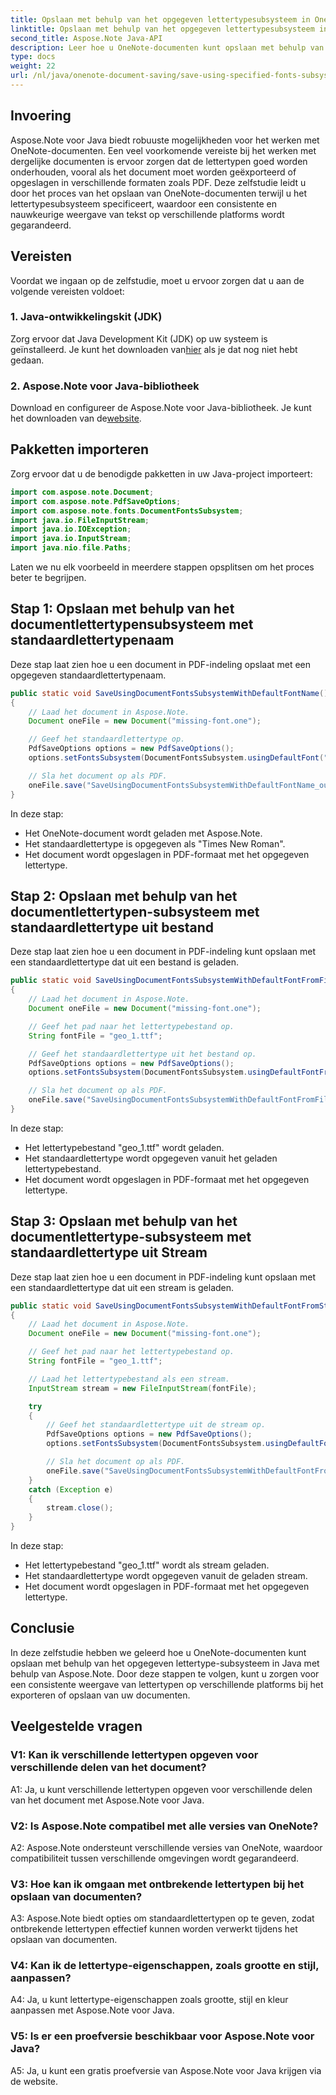```yaml
---
title: Opslaan met behulp van het opgegeven lettertypesubsysteem in OneNote
linktitle: Opslaan met behulp van het opgegeven lettertypesubsysteem in OneNote
second_title: Aspose.Note Java-API
description: Leer hoe u OneNote-documenten kunt opslaan met behulp van het opgegeven lettertypesubsysteem in Java met Aspose.Note. Zorg moeiteloos voor een consistente weergave van lettertypen op verschillende platforms.
type: docs
weight: 22
url: /nl/java/onenote-document-saving/save-using-specified-fonts-subsystem/
---
```

## Invoering

Aspose.Note voor Java biedt robuuste mogelijkheden voor het werken met OneNote-documenten. Een veel voorkomende vereiste bij het werken met dergelijke documenten is ervoor zorgen dat de lettertypen goed worden onderhouden, vooral als het document moet worden geëxporteerd of opgeslagen in verschillende formaten zoals PDF. Deze zelfstudie leidt u door het proces van het opslaan van OneNote-documenten terwijl u het lettertypesubsysteem specificeert, waardoor een consistente en nauwkeurige weergave van tekst op verschillende platforms wordt gegarandeerd.

## Vereisten

Voordat we ingaan op de zelfstudie, moet u ervoor zorgen dat u aan de volgende vereisten voldoet:

### 1. Java-ontwikkelingskit (JDK)

 Zorg ervoor dat Java Development Kit (JDK) op uw systeem is geïnstalleerd. Je kunt het downloaden van[hier](https://www.oracle.com/java/technologies/javase-jdk15-downloads.html) als je dat nog niet hebt gedaan.

### 2. Aspose.Note voor Java-bibliotheek

 Download en configureer de Aspose.Note voor Java-bibliotheek. Je kunt het downloaden van de[website](https://releases.aspose.com/note/java/).

## Pakketten importeren

Zorg ervoor dat u de benodigde pakketten in uw Java-project importeert:

```java
import com.aspose.note.Document;
import com.aspose.note.PdfSaveOptions;
import com.aspose.note.fonts.DocumentFontsSubsystem;
import java.io.FileInputStream;
import java.io.IOException;
import java.io.InputStream;
import java.nio.file.Paths;
```

Laten we nu elk voorbeeld in meerdere stappen opsplitsen om het proces beter te begrijpen.

## Stap 1: Opslaan met behulp van het documentlettertypensubsysteem met standaardlettertypenaam

Deze stap laat zien hoe u een document in PDF-indeling opslaat met een opgegeven standaardlettertypenaam.

```java
public static void SaveUsingDocumentFontsSubsystemWithDefaultFontName() throws IOException
{
    // Laad het document in Aspose.Note.
    Document oneFile = new Document("missing-font.one");

    // Geef het standaardlettertype op.
    PdfSaveOptions options = new PdfSaveOptions();
    options.setFontsSubsystem(DocumentFontsSubsystem.usingDefaultFont("Times New Roman"));

    // Sla het document op als PDF.
    oneFile.save("SaveUsingDocumentFontsSubsystemWithDefaultFontName_out.pdf", options);
}
```

In deze stap:
- Het OneNote-document wordt geladen met Aspose.Note.
- Het standaardlettertype is opgegeven als "Times New Roman".
- Het document wordt opgeslagen in PDF-formaat met het opgegeven lettertype.

## Stap 2: Opslaan met behulp van het documentlettertypen-subsysteem met standaardlettertype uit bestand

Deze stap laat zien hoe u een document in PDF-indeling kunt opslaan met een standaardlettertype dat uit een bestand is geladen.

```java
public static void SaveUsingDocumentFontsSubsystemWithDefaultFontFromFile() throws IOException
{
    // Laad het document in Aspose.Note.
    Document oneFile = new Document("missing-font.one");

    // Geef het pad naar het lettertypebestand op.
    String fontFile = "geo_1.ttf";

    // Geef het standaardlettertype uit het bestand op.
    PdfSaveOptions options = new PdfSaveOptions();
    options.setFontsSubsystem(DocumentFontsSubsystem.usingDefaultFontFromFile(fontFile));

    // Sla het document op als PDF.
    oneFile.save("SaveUsingDocumentFontsSubsystemWithDefaultFontFromFile_out.pdf", options);
}
```

In deze stap:
- Het lettertypebestand "geo_1.ttf" wordt geladen.
- Het standaardlettertype wordt opgegeven vanuit het geladen lettertypebestand.
- Het document wordt opgeslagen in PDF-formaat met het opgegeven lettertype.

## Stap 3: Opslaan met behulp van het documentlettertype-subsysteem met standaardlettertype uit Stream

Deze stap laat zien hoe u een document in PDF-indeling kunt opslaan met een standaardlettertype dat uit een stream is geladen.

```java
public static void SaveUsingDocumentFontsSubsystemWithDefaultFontFromStream() throws IOException
{
    // Laad het document in Aspose.Note.
    Document oneFile = new Document("missing-font.one");

    // Geef het pad naar het lettertypebestand op.
    String fontFile = "geo_1.ttf";

    // Laad het lettertypebestand als een stream.
    InputStream stream = new FileInputStream(fontFile);

    try
    {
        // Geef het standaardlettertype uit de stream op.
        PdfSaveOptions options = new PdfSaveOptions();
        options.setFontsSubsystem(DocumentFontsSubsystem.usingDefaultFontFromStream(stream));

        // Sla het document op als PDF.
        oneFile.save("SaveUsingDocumentFontsSubsystemWithDefaultFontFromStream_out.pdf", options);
    }
    catch (Exception e)
    {
        stream.close();
    }
}
```

In deze stap:
- Het lettertypebestand "geo_1.ttf" wordt als stream geladen.
- Het standaardlettertype wordt opgegeven vanuit de geladen stream.
- Het document wordt opgeslagen in PDF-formaat met het opgegeven lettertype.

## Conclusie

In deze zelfstudie hebben we geleerd hoe u OneNote-documenten kunt opslaan met behulp van het opgegeven lettertype-subsysteem in Java met behulp van Aspose.Note. Door deze stappen te volgen, kunt u zorgen voor een consistente weergave van lettertypen op verschillende platforms bij het exporteren of opslaan van uw documenten.

## Veelgestelde vragen

### V1: Kan ik verschillende lettertypen opgeven voor verschillende delen van het document?

A1: Ja, u kunt verschillende lettertypen opgeven voor verschillende delen van het document met Aspose.Note voor Java.

### V2: Is Aspose.Note compatibel met alle versies van OneNote?

A2: Aspose.Note ondersteunt verschillende versies van OneNote, waardoor compatibiliteit tussen verschillende omgevingen wordt gegarandeerd.

### V3: Hoe kan ik omgaan met ontbrekende lettertypen bij het opslaan van documenten?

A3: Aspose.Note biedt opties om standaardlettertypen op te geven, zodat ontbrekende lettertypen effectief kunnen worden verwerkt tijdens het opslaan van documenten.

### V4: Kan ik de lettertype-eigenschappen, zoals grootte en stijl, aanpassen?

A4: Ja, u kunt lettertype-eigenschappen zoals grootte, stijl en kleur aanpassen met Aspose.Note voor Java.

### V5: Is er een proefversie beschikbaar voor Aspose.Note voor Java?

A5: Ja, u kunt een gratis proefversie van Aspose.Note voor Java krijgen via de website.